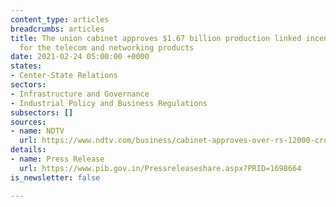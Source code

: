 ```yaml
---
content_type: articles
breadcrumbs: articles
title: The union cabinet approves $1.67 billion production linked incentives scheme
  for the telecom and networking products
date: 2021-02-24 05:00:00 +0000
states:
- Center-State Relations
sectors:
- Infrastructure and Governance
- Industrial Policy and Business Regulations
subsectors: []
sources:
- name: NDTV
  url: https://www.ndtv.com/business/cabinet-approves-over-rs-12000-crore-production-linked-incentive-scheme-for-telecom-sector-2372497
details:
- name: Press Release
  url: https://www.pib.gov.in/Pressreleaseshare.aspx?PRID=1698664
is_newsletter: false

---
```

